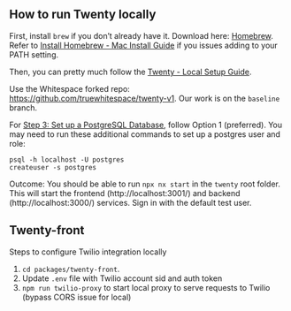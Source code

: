 ## How to run Twenty locally

First, install `brew` if you don’t already have it. Download here: [Homebrew](https://brew.sh/). Refer to [Install Homebrew - Mac Install Guide](https://mac.install.guide/homebrew/3) if you issues adding to your PATH setting.

Then, you can pretty much follow the [Twenty - Local Setup Guide](https://twenty.com/developers/local-setup).

Use the Whitespace forked repo: https://github.com/truewhitespace/twenty-v1. Our work is on the `baseline` branch.

For [Step 3: Set up a PostgreSQL Database](https://twenty.com/developers/local-setup#step-3:-set-up-a-postgresql-database), follow Option 1 (preferred). You may need to run these additional commands to set up a postgres user and role:

```
psql -h localhost -U postgres
createuser -s postgres
```

Outcome: You should be able to run `npx nx start` in the `twenty` root folder. This will start the frontend (http://localhost:3001/) and backend (http://localhost:3000/) services. Sign in with the default test user.

## Twenty-front
Steps to configure Twilio integration locally
1. `cd packages/twenty-front`. 
1. Update `.env` file with Twilio account sid and auth token
1. `npm run twilio-proxy` to start local proxy to serve requests to Twilio (bypass CORS issue for local)
